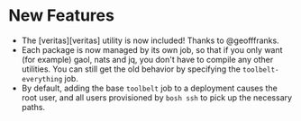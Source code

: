 # New Features

- The [veritas][veritas] utility is now included!
  Thanks to @geofffranks.
- Each package is now managed by its own job, so that if you only
  want (for example) gaol, nats and jq, you don't have to compile
  any other utilities.  You can still get the old behavior by
  specifying the `toolbelt-everything` job.
- By default, adding the base `toolbelt` job to a deployment
  causes the root user, and all users provisioned by `bosh ssh` to
  pick up the necessary paths.
